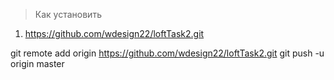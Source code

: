 > Как установить
1. https://github.com/wdesign22/loftTask2.git

git remote add origin https://github.com/wdesign22/loftTask2.git
git push -u origin master